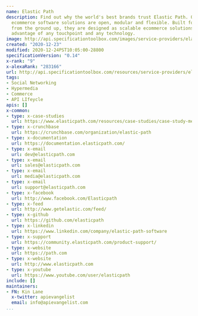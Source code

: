 ```yaml
---
name: Elastic Path
description: Find out why the world's best brands trust Elastic Path. Our API-based
  ecommerce software solutions are open, modular and flexible. Built for enterprise
  from the ground up, they are designed as scalable ecommerce solutions, able to take
  advantage of any touchpoint and any technology.
image: http://api.specificationtoolbox.com/images/service-providers/elastic-path.jpg
created: "2020-12-23"
modified: 2020-12-24PST10:05:00-28800
specificationVersion: "0.14"
x-rank: "9"
x-alexaRank: "283166"
url: http://api.specificationtoolbox.com/resources/service-providers/elastic-path/
tags:
- Social Networking
- Hypermedia
- Commerce
- API LIfeycle
apis: []
x-common:
- type: x-case-studies
  url: https://www.elasticpath.com/resources/case-studies/case-study-medimpact
- type: x-crunchbase
  url: https://crunchbase.com/organization/elastic-path
- type: x-documentation
  url: https://documentation.elasticpath.com/
- type: x-email
  url: dev@elasticpath.com
- type: x-email
  url: sales@elasticpath.com
- type: x-email
  url: media@elasticpath.com
- type: x-email
  url: support@elasticpath.com
- type: x-facebook
  url: http://www.facebook.com/Elasticpath
- type: x-feed
  url: http://www.getelastic.com/feed/
- type: x-github
  url: https://github.com/elasticpath
- type: x-linkedin
  url: https://www.linkedin.com/company/elastic-path-software
- type: x-support
  url: https://community.elasticpath.com/product-support/
- type: x-website
  url: https://path.com
- type: x-website
  url: http://www.elasticpath.com
- type: x-youtube
  url: https://www.youtube.com/user/elasticpath
include: []
maintainers:
- FN: Kin Lane
  x-twitter: apievangelist
  email: info@apievangelist.com
...
```

